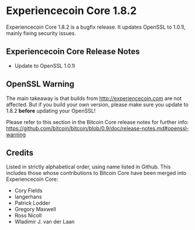# Experiencecoin Core 1.8.2

Experiencecoin Core 1.8.2 is a bugfix release. It updates OpenSSL to 1.0.1l, mainly fixing security issues.

## Experiencecoin Core Release Notes

* Update to OpenSSL 1.0.1l


## OpenSSL Warning

The main takeaway is that builds from http://experiencecoin.com are not affected. But if you build your own version,
please make sure you update to 1.8.2 **before** updating your OpenSSL!

Please refer to this section in the Bitcoin Core release notes for further info: https://github.com/bitcoin/bitcoin/blob/0.9/doc/release-notes.md#openssl-warning


## Credits

Listed in strictly alphabetical order, using name listed in Github. This
includes those whose contributions to Bitcoin Core have been merged
into Experiencecoin Core:

* Cory Fields
* langerhans
* Patrick Lodder
* Gregory Maxwell
* Ross Nicoll
* Wladimir J. van der Laan

